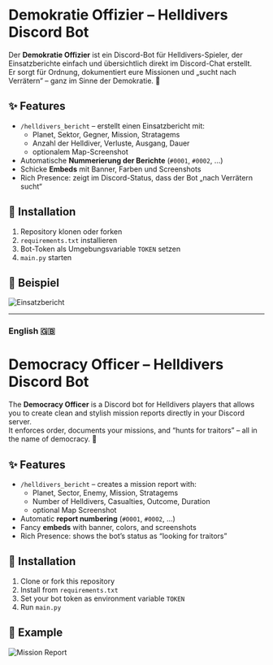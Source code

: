 # Demokratie Offizier – Helldivers Discord Bot

Der **Demokratie Offizier** ist ein Discord-Bot für Helldivers-Spieler, der Einsatzberichte einfach und übersichtlich direkt im Discord-Chat erstellt.  
Er sorgt für Ordnung, dokumentiert eure Missionen und „sucht nach Verrätern“ – ganz im Sinne der Demokratie. 🫡

## ✨ Features
- `/helldivers_bericht` – erstellt einen Einsatzbericht mit:
  - Planet, Sektor, Gegner, Mission, Stratagems
  - Anzahl der Helldiver, Verluste, Ausgang, Dauer
  - optionalem Map-Screenshot
- Automatische **Nummerierung der Berichte** (`#0001`, `#0002`, …)
- Schicke **Embeds** mit Banner, Farben und Screenshots
- Rich Presence: zeigt im Discord-Status, dass der Bot „nach Verrätern sucht“

## 🚀 Installation
1. Repository klonen oder forken  
2. `requirements.txt` installieren  
3. Bot-Token als Umgebungsvariable `TOKEN` setzen  
4. `main.py` starten  

## 📸 Beispiel
![Einsatzbericht](https://i.imgur.com/4M34hi2.png)

---

### English 🇬🇧
# Democracy Officer – Helldivers Discord Bot

The **Democracy Officer** is a Discord bot for Helldivers players that allows you to create clean and stylish mission reports directly in your Discord server.  
It enforces order, documents your missions, and “hunts for traitors” – all in the name of democracy. 🫡

## ✨ Features
- `/helldivers_bericht` – creates a mission report with:
  - Planet, Sector, Enemy, Mission, Stratagems
  - Number of Helldivers, Casualties, Outcome, Duration
  - optional Map Screenshot
- Automatic **report numbering** (`#0001`, `#0002`, …)
- Fancy **embeds** with banner, colors, and screenshots
- Rich Presence: shows the bot’s status as “looking for traitors”

## 🚀 Installation
1. Clone or fork this repository  
2. Install from `requirements.txt`  
3. Set your bot token as environment variable `TOKEN`  
4. Run `main.py`  

## 📸 Example
![Mission Report](https://i.imgur.com/4M34hi2.png)
